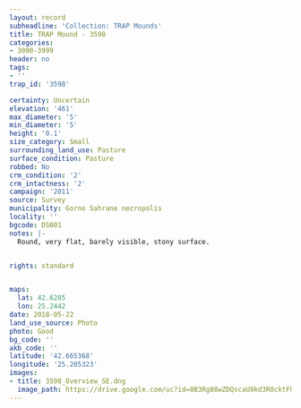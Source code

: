 ```yaml
---
layout: record
subheadline: 'Collection: TRAP Mounds'
title: TRAP Mound - 3598
categories:
- 3000-3999
header: no
tags:
- ''
trap_id: '3598'

certainty: Uncertain
elevation: '461'
max_diameter: '5'
min_diameter: '5'
height: '0.1'
size_category: Small
surrounding_land_use: Pasture
surface_condition: Pasture
robbed: No
crm_condition: '2'
crm_intactness: '2'
campaign: '2011'
source: Survey
municipality: Gorno Sahrane necropolis
locality: ''
bgcode: DS001
notes: |-
  Round, very flat, barely visible, stony surface.


rights: standard


maps:
  lat: 42.6285
  lon: 25.2442
date: 2018-05-22
land_use_source: Photo
photo: Good
bg_code: ''
akb_code: ''
latitude: '42.665368'
longitude: '25.205323'
images:
- title: 3598_Overview_SE.dng
  image_path: https://drive.google.com/uc?id=0B3Rg88wZDQscaU9kd3ROcktFUlU
---
```

